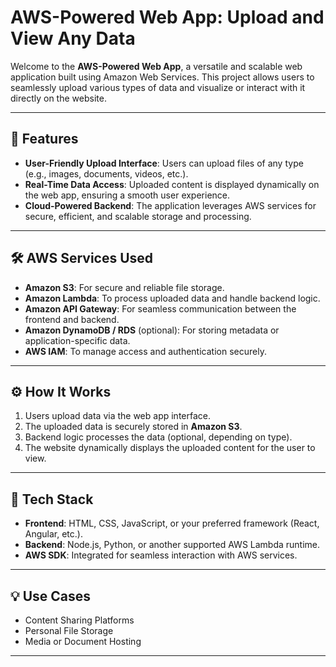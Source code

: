 # AWS-Powered Web App: Upload and View Any Data  

Welcome to the **AWS-Powered Web App**, a versatile and scalable web application built using Amazon Web Services. This project allows users to seamlessly upload various types of data and visualize or interact with it directly on the website.  

---

## 🌟 Features  
- **User-Friendly Upload Interface**: Users can upload files of any type (e.g., images, documents, videos, etc.).  
- **Real-Time Data Access**: Uploaded content is displayed dynamically on the web app, ensuring a smooth user experience.  
- **Cloud-Powered Backend**: The application leverages AWS services for secure, efficient, and scalable storage and processing.  

---

## 🛠️ AWS Services Used  
- **Amazon S3**: For secure and reliable file storage.  
- **Amazon Lambda**: To process uploaded data and handle backend logic.  
- **Amazon API Gateway**: For seamless communication between the frontend and backend.  
- **Amazon DynamoDB / RDS** (optional): For storing metadata or application-specific data.  
- **AWS IAM**: To manage access and authentication securely.  

---

## ⚙️ How It Works  
1. Users upload data via the web app interface.  
2. The uploaded data is securely stored in **Amazon S3**.  
3. Backend logic processes the data (optional, depending on type).  
4. The website dynamically displays the uploaded content for the user to view.  

---

## 🚀 Tech Stack  
- **Frontend**: HTML, CSS, JavaScript, or your preferred framework (React, Angular, etc.).  
- **Backend**: Node.js, Python, or another supported AWS Lambda runtime.  
- **AWS SDK**: Integrated for seamless interaction with AWS services.  

---

## 💡 Use Cases  
- Content Sharing Platforms  
- Personal File Storage  
- Media or Document Hosting  

---
